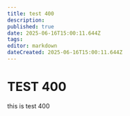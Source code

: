 ```yaml
---
title: test 400
description: 
published: true
date: 2025-06-16T15:00:11.644Z
tags: 
editor: markdown
dateCreated: 2025-06-16T15:00:11.644Z
---
```


# TEST 400
this is test 400
